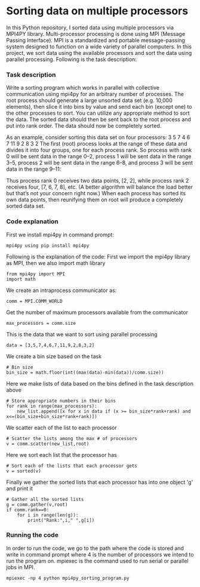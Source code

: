 # Sorting data on multiple processors
In this Python repository, I sorted data using multiple processors via MPI4PY library. Multi-processor processing is done using MPI (Message Passing Interface). MPI is a standardized and portable message-passing system designed to function on a wide variety of parallel computers. In this project, we sort data using the available processors and sort the data using parallel processing. Following is the task description:

### Task description
Write a sorting program which works in parallel with collective communication using mpi4py for an arbitrary number of processes. The root process should generate a large unsorted data set (e.g. 10,000 elements), then slice it into bins by value and send each bin (except one) to the other processes to sort. You can utilize any appropriate method to sort the data. The sorted data should then be sent back to the root process and put into rank order. The data should now be completely sorted.

As an example, consider sorting this data set on four processors:
3 5 7 4 6 7 11 9 2 8 3 2
The first (root) process looks at the range of these data and divides it into four groups, one for each process rank. So process with rank 0 will be sent data in the range 0–2, process 1 will be sent data in the range 3–5, process 2 will be sent data in the range 6–8, and process 3 will be sent data in the range 9–11:

Thus process rank 0 receives two data points, [2, 2], while process rank 2 receives four, [7, 6, 7, 8], etc. (A better algorithm will balance the load better but that’s not your concern right now.) When each process has sorted its own data points, then reunifying them on root will produce a completely sorted data set.

### Code explanation
First we install mpi4py in command prompt:
```
mpi4py using pip install mpi4py
```

Following is the explanation of the code:
First we import the mpi4py library as MPI, then we also import math library
```
from mpi4py import MPI
import math
```

We create an intraprocess communicator as:
```
comm = MPI.COMM_WORLD
```

Get the number of maximum processors available from the communicator
```
max_processors = comm.size
```

This is the data that we want to sort using parallel processing
```
data = [3,5,7,4,6,7,11,9,2,8,3,2]
```

We create a bin size based on the task
```
# Bin size
bin_size = math.floor(int((max(data)-min(data))/comm.size))
```

Here we make lists of data based on the bins defined in the task description above
```
# Store appropriate numbers in their bins
for rank in range(max_processors):
    new_list.append([x for x in data if (x >= bin_size*rank+rank) and x<=(bin_size+bin_size*rank+rank)])
```    

We scatter each of the list to each processor
```
# Scatter the lists among the max # of processors
v = comm.scatter(new_list,root)
```

Here we sort each list that the processor has
```
# Sort each of the lists that each processor gets
v = sorted(v)
```

Finally we gather the sorted lists that each processor has into one object 'g' and print it
```
# Gather all the sorted lists
g = comm.gather(v,root)
if comm.rank==0:
    for i in range(len(g)):
        print("Rank:",i," ",g[i])
```

### Running the code
In order to run the code, we go to the path where the code is stored and write in command prompt where 4 is the number of processors we intend to run the program on. mpiexec is the command used to run serial or parallel jobs in MPI.
```
mpiexec -np 4 python mpi4py_sorting_program.py
```
